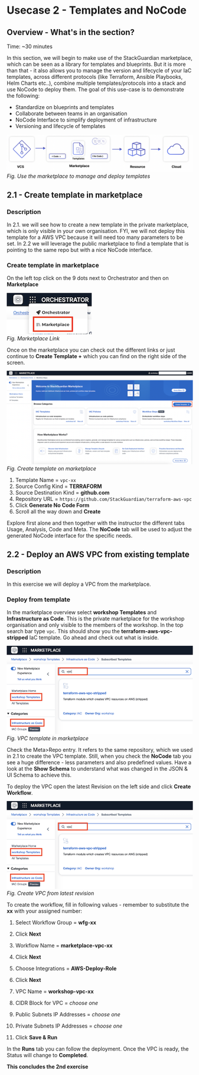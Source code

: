 # Usecase 2 - Templates and NoCode

## Overview - What's in the section?
Time: ~30 minutes

In this section, we will begin to make use of the StackGuardian marketplace, which can be seen as a library for templates and blueprints. But it is more than that - it also allows you to manage the version and lifecycle of your IaC templates, across different protocols (like Terraform, Ansible Playbooks, Helm Charts etc..), combine multiple templates/protocols into a stack and use NoCode to deploy them. 
The goal of this use-case is to demonstrate the following:

* Standardize on blueprints and templates
* Collaborate between teams in an organisation
* NoCode Interface to simplify deployment of infrastructure
* Versioning and lifecycle of templates


![Usecase 2](image/usecase2.png)
_Fig. Use the marketplace to manage and deploy templates_

## 2.1 - Create template in marketplace
### Description
In 2.1. we will see how to create a new template in the private marketplace, which is only visible in your own organisation. FYI, we will not deploy this template for a AWS VPC because it will need too many parameters to be set. 
In 2.2 we will leverage the public marketplace to find a template that is pointing to the same repo but with a nice NoCode interface.

### Create template in marketplace
On the left top click on the 9 dots next to Orchestrator and then on **Marketplace**
  
![Marketplacelink](image/marketplacelink.png)  
_Fig. Marketplace Link_  
  
Once on the marketplace you can check out the different links or just continue to **Create Template +** which you can find on the right side of the screen.

![Create Template](image/marketplace.png) 
_Fig. Create template on marketplace_  

1. Template Name = ``vpc-xx``
2. Source Config Kind = **TERRAFORM**
3. Source Destination Kind = **github.com**
4. Repository URL = ``https://github.com/StackGuardian/terraform-aws-vpc``
5. Click **Generate No Code Form**
6. Scroll all the way down and **Create**

Explore first alone and then together with the instructor the different tabs Usage, Analysis, Code and Meta. 
The **NoCode** tab will be used to adjust the generated NoCode interface for the specific needs. 


## 2.2 - Deploy an AWS VPC from existing template
### Description
In this exercise we will deploy a VPC from the marketplace.  

### Deploy from template
In the marketplace overview select **workshop Templates** and **Infrastructure as Code**. This is the private marketplace for the workshop organisation and only visible to the members of the workshop. 
In the top search bar type ``vpc``. This should show you the **terraform-aws-vpc-stripped** IaC template. Go ahead and check out what is inside.

![VPC template](image/vpctemplate.png) 
_Fig. VPC template in marketplace_  

Check the Meta>Repo entry. It refers to the same repository, which we used in 2.1 to create the VPC template. Still, when you check the **NoCode** tab you see a huge difference - less parameters and also predefined values. Have a look at the **Show Schema** to understand what was changed in the JSON & UI Schema to achieve this. 

To deploy the VPC open the latest Revision on the left side and click **Create Workflow**.

![VPC revision](image/vpctemplate.png) 
_Fig. Create VPC from latest revision_  

To create the workflow, fill in following values - remember to substitute the **xx** with your assigned number: 

1. Select Workflow Group = **wfg-xx**
2. Click **Next**

3. Workflow Name = **marketplace-vpc-xx**
4. Click **Next**

5. Choose Integrations = **AWS-Deploy-Role**
6. Click **Next**

7. VPC Name = **workshop-vpc-xx**
8. CIDR Block for VPC = _choose one_
9. Public Subnets IP Addresses = _choose one_
10. Private Subnets IP Addresses = _choose one_
11. Click **Save & Run**

In the **Runs** tab you can follow the deployment. Once the VPC is ready, the Status will change to **Completed**. 

**This concludes the 2nd exercise**